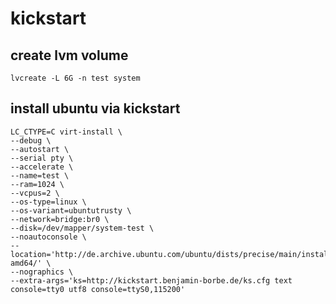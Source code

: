 # kickstart

## create lvm volume


```
lvcreate -L 6G -n test system
```

## install ubuntu via kickstart

```
LC_CTYPE=C virt-install \
--debug \
--autostart \
--serial pty \
--accelerate \
--name=test \
--ram=1024 \
--vcpus=2 \
--os-type=linux \
--os-variant=ubuntutrusty \
--network=bridge:br0 \
--disk=/dev/mapper/system-test \
--noautoconsole \
--location='http://de.archive.ubuntu.com/ubuntu/dists/precise/main/installer-amd64/' \
--nographics \
--extra-args='ks=http://kickstart.benjamin-borbe.de/ks.cfg text console=tty0 utf8 console=ttyS0,115200'
```